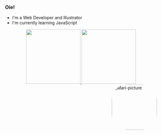 ### Oie!

- I'm a Web Developer and Illustrator
- I'm currently learning JavaScript

<div align="center">
  <a href="https://github.com/mari-rider">
  <img height="180em" src="https://github-readme-stats.vercel.app/api?username=mari-rider&show_icons=true&theme=swift&include_all_commits=true&count_private=true"/>
  <img height="180em" src="https://github-readme-stats.vercel.app/api/top-langs/?username=mari-rider&layout=compact&langs_count=7&theme=swift"/>
</div>
  
<!-- <div style="display: inline_block"><br> comment
  <img align="center" alt="Mari-Js" height="30" width="40" src="https://raw.githubusercontent.com/devicons/devicon/master/icons/javascript/javascript-plain.svg">
  <img align="center" alt="Mari-HTML" height="30" width="40" src="https://raw.githubusercontent.com/devicons/devicon/master/icons/html5/html5-original.svg">
  <img align="center" alt="Mari-CSS" height="30" width="40" src="https://raw.githubusercontent.com/devicons/devicon/master/icons/css3/css3-original.svg">
   -->
  <img align="right" alt="Mari-picture" height="150" style="border-radius:50px;" src="https://blogger.googleusercontent.com/img/a/AVvXsEh3bl8YISNA7HVsXDIdrLbYxPmuwcKg2a3yGzZ7Mhjyd9cyYSBylfFhlS9vjS-iSjDIDAjIMW8RmmaBdG1L0IubGZtFauDeuDqKgBE_5n1Hl1bGb3BXOo1uEbJ9hWLwBQwKcMOuerWS3vEVcKR80UdgsM5Seqm6czkiQLu3UzdLUS3ztavGfuC7-ifg1g=s2701">
</div>
